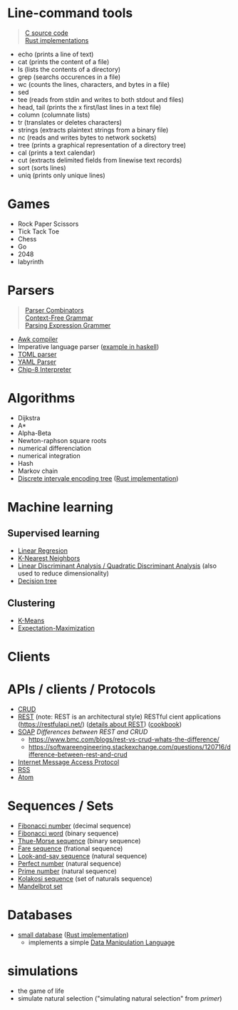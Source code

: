 # Line-command tools
> [C source code](http://git.savannah.gnu.org/cgit/coreutils.git/tree/src)  
> [Rust implementations](https://github.com/uutils)
* echo (prints a line of text)
* cat (prints the content of a file)
* ls (lists the contents of a directory)
* grep (searchs occurences in a file)
* wc (counts the lines, characters, and bytes in a file)
* sed 
* tee (reads from stdin and writes to both stdout and files)
* head, tail (prints the x first/last lines in a text file)
* column (columnate lists)
* tr (translates or deletes characters)
* strings (extracts plaintext strings from a binary file)
* nc (reads and writes bytes to network sockets)
* tree (prints a graphical representation of a directory tree)
* cal (prints a text calendar)
* cut (extracts delimited fields from linewise text records)
* sort (sorts lines)
* uniq (prints only unique lines)

# Games
* Rock Paper Scissors
* Tick Tack Toe
* Chess
* Go
* 2048
* labyrinth

# Parsers
> [Parser Combinators](https://en.wikipedia.org/wiki/Parser_combinator)  
> [Context-Free Grammar](https://en.wikipedia.org/wiki/Context-free_grammar)  
> [Parsing Expression Grammer](https://en.wikipedia.org/wiki/Parsing_expression_grammar)  
* [Awk compiler](https://en.wikipedia.org/wiki/AWK)
* Imperative language parser ([example in haskell](https://wiki.haskell.org/Parsing_a_simple_imperative_language))
* [TOML parser](https://en.wikipedia.org/wiki/Toml)
* [YAML Parser](https://en.wikipedia.org/wiki/YAML)
* [Chip-8 Interpreter](http://devernay.free.fr/hacks/chip8/C8TECH10.HTM#0.0)

# Algorithms
* Dijkstra
* A*
* Alpha-Beta
* Newton-raphson square roots
* numerical differenciation
* numerical integration
* Hash
* Markov chain
* [Discrete intervale encoding tree](http://web.engr.oregonstate.edu/~erwig/papers/Diet_JFP98.pdf) ([Rust implementation](https://bitbucket.org/nikhilm/rust-diet/src/default/src/diet.rs))

# Machine learning
## Supervised learning
* [Linear Regresion](https://en.wikipedia.org/wiki/Linear_regression)
* [K-Nearest Neighbors](https://en.wikipedia.org/wiki/K-nearest_neighbors_algorithm)
* [Linear Discriminant Analysis / Quadratic Discriminant Analysis](https://en.wikipedia.org/wiki/Linear_discriminant_analysis) (also used to reduce dimensionality)
* [Decision tree](https://en.wikipedia.org/wiki/Decision_tree_learning)
## Clustering
* [K-Means](https://en.wikipedia.org/wiki/K-means_clustering)
* [Expectation-Maximization](https://en.wikipedia.org/wiki/Expectation%E2%80%93maximization_algorithm)

# Clients

# APIs / clients / Protocols
* [CRUD](https://en.wikipedia.org/wiki/Create,_read,_update_and_delete)
* [REST](https://en.wikipedia.org/wiki/Representational_state_transfer) (note: REST is an architectural style)
  RESTful cient applications (<https://restfulapi.net/>) ([details about REST](https://roy.gbiv.com/untangled/2008/rest-apis-must-be-hypertext-driven)) ([cookbook](http://restcookbook.com/))
* [SOAP](https://en.wikipedia.org/wiki/SOAP)
  _Differences between REST and CRUD_  
  * <https://www.bmc.com/blogs/rest-vs-crud-whats-the-difference/>
  * <https://softwareengineering.stackexchange.com/questions/120716/difference-between-rest-and-crud>
* [Internet Message Access Protocol](https://en.wikipedia.org/wiki/Internet_Message_Access_Protocol)
* [RSS](https://en.wikipedia.org/wiki/RSS)
* [Atom](https://en.wikipedia.org/wiki/Atom_(Web_standard))

# Sequences / Sets
* [Fibonacci number](https://en.wikipedia.org/wiki/Fibonacci_number) (decimal sequence)
* [Fibonacci word](https://en.wikipedia.org/wiki/Fibonacci_word) (binary sequence)
* [Thue-Morse sequence](https://en.wikipedia.org/wiki/Thue%E2%80%93Morse_sequence) (binary sequence)
* [Fare sequence](https://en.wikipedia.org/wiki/Farey_sequence) (frational sequence)
* [Look-and-say sequence](https://en.wikipedia.org/wiki/Look-and-say_sequence) (natural sequence)
* [Perfect number](https://en.wikipedia.org/wiki/Perfect_number) (natural sequence)
* [Prime number](https://en.wikipedia.org/wiki/Prime_number) (natural sequence)
* [Kolakosi sequence](https://en.wikipedia.org/wiki/Kolakoski_sequence) (set of naturals sequence)
* [Mandelbrot set](https://en.wikipedia.org/wiki/Mandelbrot_set)

# Databases
* [small database](http://birrell.org/andrew/papers/024-DatabasesPaper-SOSP.pdf) ([Rust implementation](http://nikhilism.com/post/2016/writing-simple-database-in-rust-part-1/))
  * implements a simple [Data Manipulation Language](https://en.wikipedia.org/wiki/Data_manipulation_language)

# simulations
* the game of life
* simulate natural selection ("simulating natural selection" from _primer_)
